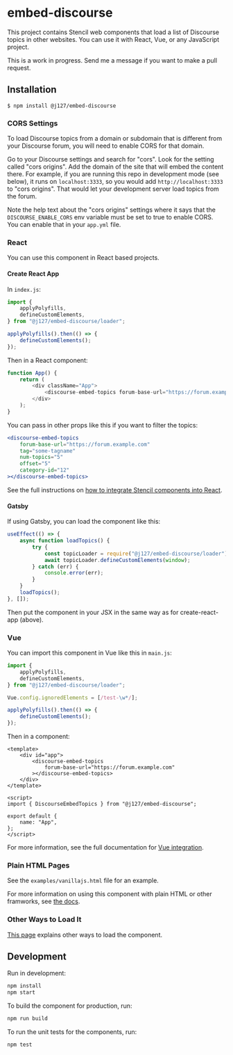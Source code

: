 # embed-discourse

This project contains Stencil web components that load a list of Discourse topics in other websites. You can use it with React, Vue, or any JavaScript project.

This is a work in progress. Send me a message if you want to make a pull request.

## Installation

```
$ npm install @j127/embed-discourse
```

### CORS Settings

To load Discourse topics from a domain or subdomain that is different from your Discourse forum, you will need to enable CORS for that domain.

Go to your Discourse settings and search for "cors". Look for the setting called "cors origins". Add the domain of the site that will embed the content there. For example, if you are running this repo in development mode (see below), it runs on `localhost:3333`, so you would add `http://localhost:3333` to "cors origins". That would let your development server load topics from the forum.

Note the help text about the "cors origins" settings where it says that the `DISCOURSE_ENABLE_CORS` env variable must be set to true to enable CORS. You can enable that in your `app.yml` file.

### React

You can use this component in React based projects.

#### Create React App

In `index.js`:

```javascript
import {
    applyPolyfills,
    defineCustomElements,
} from "@j127/embed-discourse/loader";

applyPolyfills().then(() => {
    defineCustomElements();
});
```

Then in a React component:

```javascript
function App() {
    return (
        <div className="App">
            <discourse-embed-topics forum-base-url="https://forum.example.com"></discourse-embed-topics>
        </div>
    );
}
```

You can pass in other props like this if you want to filter the topics:

```jsx
<discourse-embed-topics
    forum-base-url="https://forum.example.com"
    tag="some-tagname"
    num-topics="5"
    offset="5"
    category-id="12"
></discourse-embed-topics>
```

See the full instructions on [how to integrate Stencil components into React](https://stenciljs.com/docs/react).

#### Gatsby

If using Gatsby, you can load the component like this:

```javascript
useEffect(() => {
    async function loadTopics() {
        try {
            const topicLoader = require("@j127/embed-discourse/loader");
            await topicLoader.defineCustomElements(window);
        } catch (err) {
            console.error(err);
        }
    }
    loadTopics();
}, []);
```

Then put the component in your JSX in the same way as for create-react-app (above).

### Vue

You can import this component in Vue like this in `main.js`:

```javascript
import {
    applyPolyfills,
    defineCustomElements,
} from "@j127/embed-discourse/loader";

Vue.config.ignoredElements = [/test-\w*/];

applyPolyfills().then(() => {
    defineCustomElements();
});
```

Then in a component:

```vue
<template>
    <div id="app">
        <discourse-embed-topics
            forum-base-url="https://forum.example.com"
        ></discourse-embed-topics>
    </div>
</template>

<script>
import { DiscourseEmbedTopics } from "@j127/embed-discourse";

export default {
    name: "App",
};
</script>
```

For more information, see the full documentation for [Vue integration](https://stenciljs.com/docs/vue).

### Plain HTML Pages

See the `examples/vanillajs.html` file for an example.

For more information on using this component with plain HTML or other framworks, see [the docs](https://stenciljs.com/docs/overview).

### Other Ways to Load It

[This page](https://stenciljs.com/docs/distribution) explains other ways to load the component.

## Development

Run in development:

```bash
npm install
npm start
```

To build the component for production, run:

```bash
npm run build
```

To run the unit tests for the components, run:

```bash
npm test
```
